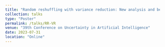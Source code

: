 ```yaml
---
title: "Random reshuffling with variance reduction: New analysis and better rates"
collection: talks
type: "Poster"
permalink: /talks/RR-VR
venue: "39th Conference on Uncertainty in Artificial Intelligence"
date: 2023-07-31
location: "Online"
---
```




